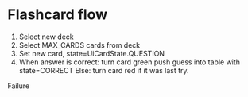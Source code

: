 # Flashcard flow


1. Select new deck
2. Select MAX_CARDS cards from deck
3. Set new card, state=UiCardState.QUESTION
4. When answer is correct:
    turn card green
    push guess into table with state=CORRECT
   Else:
    turn card red
    if it was last try. 



Failure